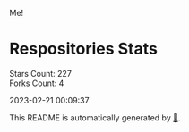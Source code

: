 Me!

# Respositories Stats
Stars Count: 227  
Forks Count: 4

2023-02-21 00:09:37  

This README is automatically generated by [🐰](https://github.com/rnitta/rnitta).

